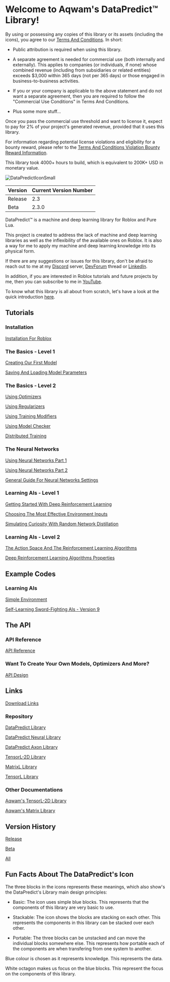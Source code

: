 # Welcome to Aqwam's DataPredict™ Library!

By using or possessing any copies of this library or its assets (including the icons), you agree to our [Terms And Conditions](TermsAndConditions.md). In short:

* Public attribution is required when using this library.

* A separate agreement is needed for commercial use (both internally and externally). This applies to companies (or individuals, if none) whose combined revenue (including from subsidiaries or related entities) exceeds $3,000 within 365 days (not per 365 days) or those engaged in business-to-business activities.

* If you or your company is applicable to the above statement and do not want a separate agreement, then you are required to follow the "Commercial Use Conditions" in Terms And Conditions.

* Plus some more stuff...

Once you pass the commercial use threshold and want to license it, expect to pay for 2% of your project's generated revenue, provided that it uses this library.

For information regarding potential license violations and eligibility for a bounty reward, please refer to the [Terms And Conditions Violation Bounty Reward Information](TermsAndConditionsViolationBountyRewardInformation.md).

This library took 4000+ hours to build, which is equivalent to 200K+ USD in monetary value.

![DataPredictIconSmall](https://github.com/AqwamCreates/DataPredict/assets/67371914/1122cce4-747b-4054-88f0-2685414b0d73)

| Version | Current Version Number |
|---------|------------------------|
| Release | 2.3                    |
| Beta    | 2.3.0                  |          

DataPredict™ is a machine and deep learning library for Roblox and Pure Lua.

This project is created to address the lack of machine and deep learning libraries as well as the inflexibility of the available ones on Roblox. It is also a way for me to apply my machine and deep learning knowledge into its physical form.

If there are any suggestions or issues for this library, don't be afraid to reach out to me at my [Discord](https://discord.gg/BAZsynkede) server, [DevForum](https://devforum.roblox.com/t/beta-mdll-machine-and-deep-learning-library-includes-optimizers-retrainable-models-and-more/2196446?u=myoriginsworkshop) thread or [LinkedIn](https://www.linkedin.com/in/aqwam-harish-aiman/).

In addition, if you are interested in Roblox tutorials and future projects by me, then you can subscribe to me in [YouTube](https://www.youtube.com/channel/UCUrwoxv5dufEmbGsxyEUPZw).

To know what this library is all about from scratch, let's have a look at the quick introduction [here](QuickIntroduction.md).

## Tutorials

### Installation

[Installation For Roblox](Tutorials/InstallationForRoblox.md)

### The Basics - Level 1

[Creating Our First Model](Tutorials/CreatingOurFirstModel.md)

[Saving And Loading Model Parameters](Tutorials/SavingAndLoadingModelParameters.md)

### The Basics - Level 2

[Using Optimizers](Tutorials/UsingOptimizers.md)

[Using Regularizers](Tutorials/UsingRegularizers.md)

[Using Training Modifiers](Tutorials/UsingTrainingModifiers.md)

[Using Model Checker](Tutorials/UsingModelChecker.md)

[Distributed Training](Tutorials/DistributedTraining.md)

### The Neural Networks

[Using Neural Networks Part 1](Tutorials/UsingNeuralNetworksPart1.md)

[Using Neural Networks Part 2](Tutorials/UsingNeuralNetworksPart2.md)

[General Guide For Neural Networks Settings](Tutorials/GeneralGuideForNeuralNetworksSettings.md)

### Learning AIs - Level 1

[Getting Started With Deep Reinforcement Learning](Tutorials/GettingStartedWithDeepReinforcementLearning.md)

[Choosing The Most Effective Environment Inputs](Tutorials/ChoosingTheMostEffectiveEnvironmentInputs.md)

[Simulating Curiosity With Random Network Distillation](Tutorials/SimulatingCuriosityWithRandomNetworkDistillation.md)

### Learning AIs - Level 2

[The Action Space And The Reinforcement Learning Algorithms](Tutorials/TheActionSpaceAndTheReinforcementLearningAlgorithms.md)

[Deep Reinforcement Learning Algorithms Properties](Tutorials/DeepReinforcementLearningAlgorithmsProperties.md)

## Example Codes

### Learning AIs

[Simple Environment](https://github.com/AqwamCreates/DataPredict-Tutorials-Source-Codes/tree/main/How%20To%20Create%20Neural%20Networks%20With%20Reinforcement%20Learning%20For%20Roblox)

[Self-Learning Sword-Fighting AIs - Version 9](https://github.com/AqwamCreates/DataPredict-Tutorials-Source-Codes/tree/main/Self-Learning%20Sword-Fighting%20AIs%20Version%209)

## The API

### API Reference

[API Reference](API.md)

### Want To Create Your Own Models, Optimizers And More?

[API Design](APIDesign.md)

## Links

[Download Links](DownloadLinks.md)

### Repository

[DataPredict Library](https://github.com/AqwamCreates/DataPredict)

[DataPredict Neural Library](https://github.com/AqwamCreates/DataPredict-Neural)

[DataPredict Axon Library](https://github.com/AqwamCreates/DataPredict-Axon)

[TensorL-2D Library](https://github.com/AqwamCreates/TensorL-2D)

[MatrixL Library](https://github.com/AqwamCreates/MatrixL)

[TensorL Library](https://github.com/AqwamCreates/TensorL)

### Other Documentations

[Aqwam's TensorL-2D Library](https://aqwamcreates.github.io/TensorL-2D/)

[Aqwam's Matrix Library](https://aqwamcreates.github.io/MatrixL/)

## Version History

[Release](VersionHistory/ReleaseVersionHistory.md)

[Beta](VersionHistory/BetaVersionHistory.md)

[All](VersionHistory/AllVersionsHistory.md)

## Fun Facts About The DataPredict's Icon

The three blocks in the icons represents these meanings, which also show's the DataPredict's Library main design principles:

 * Basic: The icon uses simple blue blocks. This represents that the components of this library are very basic to use.

 * Stackable: The icon shows the blocks are stacking on each other. This represents the components in this library can be stacked over each other.

 * Portable: The three blocks can be unstacked and can move the individual blocks somewhere else. This represents how portable each of the components are when transfering from one system to another.

 Blue colour is chosen as it represents knowledge. This represents the data.

White octagon makes us focus on the blue blocks. This represent the focus on the components of this library.
